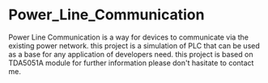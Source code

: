 # Power_Line_Communication

Power Line Communication is a way for devices to communicate via the existing power network.
this project is a simulation of PLC that can be used as a base for any application of developers need.
this project is based on TDA5051A module
for further information please don't hasitate to contact me.
